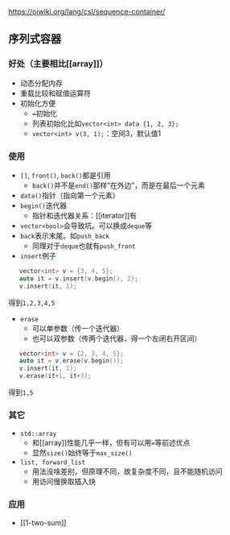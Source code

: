 https://oiwiki.org/lang/csl/sequence-container/
## 序列式容器
### 好处（主要相比[[array]]）
- 动态分配内存
- 重载比较和赋值运算符
- 初始化方便
  - `=`初始化
  - 列表初始化比如`vector<int> data {1, 2, 3};`
  - `vector<int> v(3, 1);`：空间3，默认值1
### 使用
- `[]`, `front()`, `back()`都是引用
  - `back()`并不是`end()`那样“在外边”，而是在最后一个元素
- `data()`指针（指向第一个元素）
- `begin()`迭代器
  - 指针和迭代器关系：[[iterator]]有
- `vector<bool>`会导致坑。可以换成`deque`等
- `back`表示末尾。如`push_back`
  - 同理对于`deque`也就有`push_front`
- `insert`例子
```cpp
   vector<int> v = {3, 4, 5};
   auto it = v.insert(v.begin(), 2);
   v.insert(it, 1);
```
得到`1,2,3,4,5`
- `erase`
  - 可以单参数（传一个迭代器）
  - 也可以双参数（传两个迭代器，得一个左闭右开区间）
```cpp
   vector<int> v = {2, 3, 4, 5};
   auto it = v.erase(v.begin());
   v.insert(it, 1);
   v.erase(it+1, it+3);
```
得到`1,5`
### 其它
- `std::array`
  - 和[[array]]性能几乎一样，但有可以用`=`等前述优点
  - 显然`size()`始终等于`max_size()`
- `list, forward_list`
  - 用法没啥差别，但原理不同，故复杂度不同，且不能随机访问
  - 用访问慢换取插入快
### 应用
- [[1-two-sum]]
